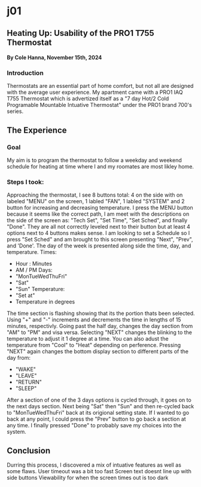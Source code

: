 # j01
## Heating Up: Usability of the PRO1 T755 Thermostat
#### By Cole Hanna, November 15th, 2024

### Introduction
Thermostats are an essential part of home comfort, but not all are designed with the average user experience. My apartment came with a PRO1 IAQ T755 Thermostat which is advertized itself as a "7 day Hot/2 Cold Programable Mountable Intuative Thermostat" under the PRO1 brand 700's series.

## The Experience
### Goal
My aim is to program the thermostat to follow a weekday and weekend schedule for heating at time where I and my roomates are most likley home.

### Steps I took:
Approaching the thermostat, I see 8 buttons total: 4 on the side with on labeled "MENU" on the screen, 1 labled "FAN", 1 labled "SYSTEM" and 2 button for increasing and decreasing temperature. I press the MENU button because it seems like the correct path, I am meet with the descriptions on the side of the screen as: "Tech Set", "Set Time", "Set Sched", and finally "Done". They are all not correctly leveled next to their button but at least 4 options next to 4 buttons makes sense.
I am looking to set a Schedule so I press "Set Sched" and am brought to this screen presenting "Next", "Prev", and 'Done'. The day of the week is presented along side the time, day, and temperature.
Times: 
- Hour : Minutes
- AM / PM
Days: 
- "MonTueWedThuFri"
- "Sat"
- "Sun"
Temperature:
- "Set at"
- Temperature in degrees

The time section is flashing showing that its the portion thats been selected. Using "+" and "-" increments and decrements the time in lengths of 15 minutes, respectivly. Going past the half day, changes the day section from "AM" to "PM" and visa versa. Selecting "NEXT" changes the blinking to the temperature to adjust it 1 degree at a time. You can also adust the temperature from "Cool" to "Heat" depending on perference. Pressing "NEXT" again changes the bottom display section to different parts of the day from:
- "WAKE"
- "LEAVE"
- "RETURN"
- "SLEEP"

After a section of one of the 3 days options is cycled through, it goes on to the next days section. Next being "Sat" then "Sun" and then re-cycled back to "MonTueWedThuFri" back at its origional setting state. If I wanted to go back at any point, I could press the "Prev" button to go back a section at any time. I finally pressed "Done" to probably save my choices into the system.

## Conclusion

Durring this process, I discovered a mix of intuative features as well as some flaws.
User timeout was a bit too fast
Screen text doesnt line up with side buttons
Viewability for when the screen times out is too dark
